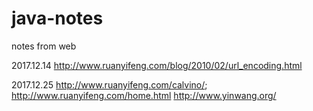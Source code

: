 # java-notes
notes from web

2017.12.14
http://www.ruanyifeng.com/blog/2010/02/url_encoding.html

2017.12.25
http://www.ruanyifeng.com/calvino/; http://www.ruanyifeng.com/home.html 
http://www.yinwang.org/
